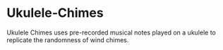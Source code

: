 # Ukulele-Chimes
Ukulele Chimes uses pre-recorded musical notes played on a ukulele to replicate the randomness of wind chimes.
